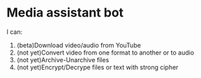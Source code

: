 # Media assistant bot

I can:
1. (beta)Download video/audio from YouTube
2. (not yet)Convert video from one format to another or to audio
3. (not yet)Archive-Unarchive files
4. (not yet)Encrypt/Decrype files or text with strong cipher

